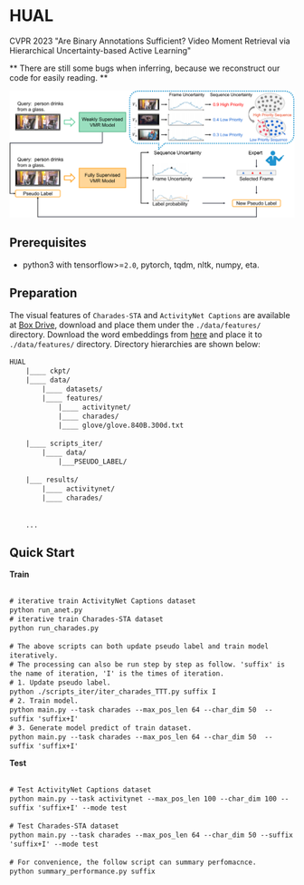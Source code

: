 # HUAL
CVPR 2023 "Are Binary Annotations Sufficient? Video Moment Retrieval via Hierarchical Uncertainty-based Active Learning"

** There are still some bugs when inferring, because we reconstruct our code for easily reading. **

![overview](/images/architecture.png)

## Prerequisites
- python3 with tensorflow>=`2.0`, pytorch, tqdm, nltk, numpy, eta.

## Preparation
The visual features of `Charades-STA` and `ActivityNet Captions` are available at [Box Drive](
https://app.box.com/s/d7q5atlidb31cuj1u8znd7prgrck1r1s), download and place them under the `./data/features/` directory. 
Download the word embeddings from [here](http://nlp.stanford.edu/data/glove.840B.300d.zip) and place it to 
`./data/features/` directory. Directory hierarchies are shown below:
```
HUAL
    |____ ckpt/
    |____ data/
        |____ datasets/
        |____ features/
            |____ activitynet/
            |____ charades/
            |____ glove/glove.840B.300d.txt

    |____ scripts_iter/
        |____ data/
            |___PSEUDO_LABEL/
            
    |___ results/
        |____ activitynet/
        |____ charades/


    ...
```

## Quick Start
**Train**
```shell script

# iterative train ActivityNet Captions dataset
python run_anet.py
# iterative train Charades-STA dataset
python run_charades.py

# The above scripts can both update pseudo label and train model iteratively.
# The processing can also be run step by step as follow. 'suffix' is the name of iteration, 'I' is the times of iteration. 
# 1. Update pseudo label.
python ./scripts_iter/iter_charades_TTT.py suffix I
# 2. Train model.
python main.py --task charades --max_pos_len 64 --char_dim 50  --suffix 'suffix+I'
# 3. Generate model predict of train dataset.
python main.py --task charades --max_pos_len 64 --char_dim 50  --suffix 'suffix+I'

```
**Test**
```shell script

# Test ActivityNet Captions dataset
python main.py --task activitynet --max_pos_len 100 --char_dim 100 --suffix 'suffix+I' --mode test

# Test Charades-STA dataset
python main.py --task charades --max_pos_len 64 --char_dim 50 --suffix 'suffix+I' --mode test

# For convenience, the follow script can summary perfomacnce.
python summary_performance.py suffix
```

